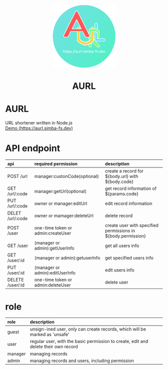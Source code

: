 <div align="center">
	<img src="./icon.png" alt="AURL" width=200>
	<h1>AURL</h1>
</div>

# AURL
URL shortener written in Node.js  
[Demo (https://aurl.simba-fs.dev)](https://aurl.simba-fs.dev)


# API endpoint
| api              | required permission                | description                                                  |
| :---             | :---                               | :---                                                         |
| POST /url        | manager:custonCode(optional)       | create a record for ${body.url} with ${body.code}            |
| GET /url/:code   | manager:getUrl(optional)           | get record information of ${params.code}                     |
| PUT /url/:code   | owner or manager:editUrl           | edit record information                                      |
| DELET /url/:code | owner or mamager:deleteUrl         | delete record                                                |
| POST /user       | one-time token or admin:createUser | create user with specified permissions in ${body.permission} |
| GET /user        | (manager or admin):getUserInfo     | get all users info                                           |
| GET /user/:id    | (manager or admin):getuserInfo     | get specified users info                                     |
| PUT /user/:id    | (manager or admin):editUserInfo    | edit users info                                              |
| DELETE /user/:id | one-time token or admin:deleteUser | delete user                                                  |

# role
| role    | description                                                                         |
| :---    | :---                                                                                |
| guest   | unsign-ined user, only can create records, which will be marked as 'unsafe'         |
| user    | regular user, with the basic permission to create, edit and delete their own record |
| manager | managing records                                                                    |
| admin   | managing records and users, including permission                                    |
